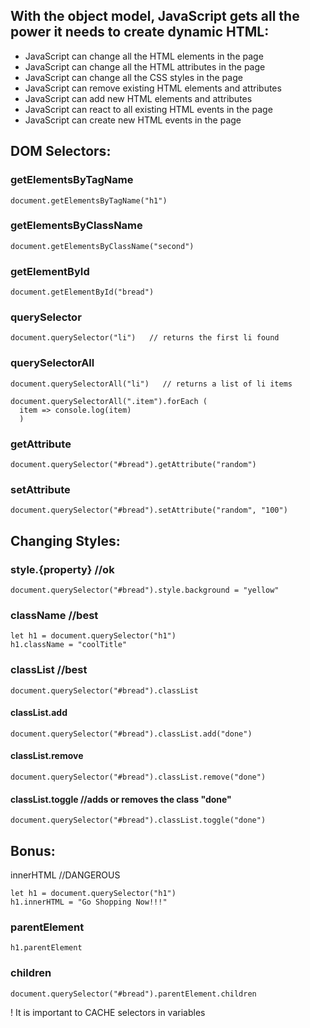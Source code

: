 ## With the object model, JavaScript gets all the power it needs to create dynamic HTML:

- JavaScript can change all the HTML elements in the page
- JavaScript can change all the HTML attributes in the page
- JavaScript can change all the CSS styles in the page
- JavaScript can remove existing HTML elements and attributes
- JavaScript can add new HTML elements and attributes
- JavaScript can react to all existing HTML events in the page
- JavaScript can create new HTML events in the page

## DOM Selectors:

### getElementsByTagName
```
document.getElementsByTagName("h1")
```
### getElementsByClassName
```
document.getElementsByClassName("second")
```
### getElementById
```
document.getElementById("bread")
```
### querySelector
```
document.querySelector("li")   // returns the first li found
```
### querySelectorAll
```
document.querySelectorAll("li")   // returns a list of li items

document.querySelectorAll(".item").forEach (
  item => console.log(item)
  )
```
### getAttribute
```
document.querySelector("#bread").getAttribute("random")
```
### setAttribute
```
document.querySelector("#bread").setAttribute("random", "100")
```
## Changing Styles:
### style.{property} //ok
```
document.querySelector("#bread").style.background = "yellow" 

```
### className //best
```
let h1 = document.querySelector("h1")
h1.className = "coolTitle"
```
### classList //best
```
document.querySelector("#bread").classList

```
#### classList.add
```
document.querySelector("#bread").classList.add("done") 
```
#### classList.remove
```
document.querySelector("#bread").classList.remove("done") 
```
#### classList.toggle  //adds or removes the class "done"
```
document.querySelector("#bread").classList.toggle("done") 
```

## Bonus:
innerHTML //DANGEROUS
``` 
let h1 = document.querySelector("h1")
h1.innerHTML = "Go Shopping Now!!!" 
```
### parentElement
```
h1.parentElement
```

### children
```
document.querySelector("#bread").parentElement.children

```

! It is important to CACHE selectors in variables